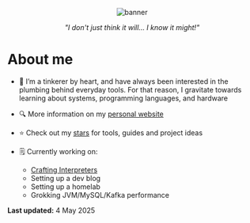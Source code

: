 <p align="center">
  <img alt="banner" src="https://github.com/emmaneugene/emmaneugene/assets/45187465/cda10107-ff9a-4d07-a63e-d1d74944a8e5">
</p>

<p align="center"><i>"I don't just think it will... I know it might!"</i></p>

# About me
- 🔧 I’m a tinkerer by heart, and have always been interested in the plumbing behind everyday tools. For that reason, I gravitate towards learning about systems, programming languages, and hardware

- 🔍 More information on my [personal website](https://emmaneugene.github.io)

- ⭐️ Check out my [stars](https://github.com/emmaneugene?tab=stars) for tools, guides and project ideas

- 🗒️ Currently working on:
  - [Crafting Interpreters](https://craftinginterpreters.com)
  - Setting up a dev blog
  - Setting up a homelab
  - Grokking JVM/MySQL/Kafka performance

**Last updated:** 4 May 2025
<!---
emmaneugene/emmaneugene is a ✨ special ✨ repository because its `README.md` (this file) appears on your GitHub profile.
--->
